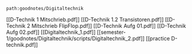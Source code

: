 ```expander
path:goodnotes/Digitaltechnik
```
[[D-Technik 1 Mitschrieb.pdf]]
[[D-Technik 1.2 Transistoren.pdf]]
[[D-Technik 2 Mitschrieb FlipFlop.pdf]]
[[D-Technik Aufg 01.pdf]]
[[D-Technik Aufg 02.pdf]]
[[Digitaltechnik_1.pdf]]
[[semester-1/goodnotes/Digitaltechnik/scripts/Digitaltechnik_2.pdf]]
[[practice D-technik.pdf]]
